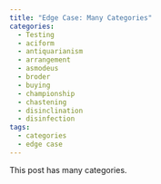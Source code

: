 ```yaml
---
title: "Edge Case: Many Categories"
categories:
  - Testing
  - aciform
  - antiquarianism
  - arrangement
  - asmodeus
  - broder
  - buying
  - championship
  - chastening
  - disinclination
  - disinfection
tags:
  - categories
  - edge case
---
```


This post has many categories.
